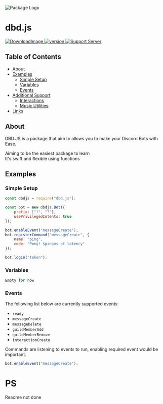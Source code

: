 ![Package Logo](https://camo.githubusercontent.com/96aa7660fe94455d0809f97895fc3daa9d1c3adba64b599b6ddfeca603e6bf96/68747470733a2f2f63646e2e646973636f72646170702e636f6d2f6174746163686d656e74732f3830343530353333353339373734343635302f3831363734363737343537313531353931342f6462646a732e706e67)
# dbd.js
<a href="https://npmjs.com/package/dbd.js" rel="nofollow">

![DownloadImage](https://img.shields.io/npm/dt/dbd.js.svg?maxAge=3600&label=Total+Downloads&style=plastic)
</a><a href="https://www.npmjs.com/package/dbd.js">
![version](https://img.shields.io/npm/v/dbd.js.svg?maxAge=3600&label=npm+version)</a><a href="https://aoi.js.org/invite" rel="nofollow">
![Support Server](https://img.shields.io/discord/773352845738115102?color=5865F2&logo=discord&logoColor=white&label=Support+Server)</a>

## Table of Contents
- [About](#about)
- [Examples](#examples)
    - [Simple Setup](#simple-setup)
    - [Variables](#variables)
    - [Events](#events)
- [Additional Support](#additional-support)
    - [Interactions](#interactions)
    - [Music Utilities](#music-utilities)
- [Links](#links)

## About
DBD.JS is a package that aim to allows you to make your Discord Bots with Ease.

Aiming to be the easiest package to learn  
It's swift and flexible using functions

## Examples
### Simple Setup
```js
const dbdjs = require("dbd.js");

const bot = new dbdjs.Bot({
    prefix: ["!", "?"],
    usePrivilegedIntents: true
});

bot.enableEvent("messageCreate");
bot.registerCommand("messageCreate", {
    name: "ping",
    code: "Pong! $pingms of latency"
});

bot.login("token");
```

### Variables
```js
Empty for now
```

### Events
The following list below are currently supported events:
- `ready`
- `messageCreate`
- `messageDelete`
- `guildMemberAdd`
- `guildMemberRemove`
- `interactionCreate`

Commands are listening to events to run, enabling required event would be important.

```js
bot.enableEvent("messageCreate");
```

# PS
Readme not done